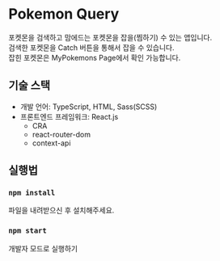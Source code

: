 # Pokemon Query

포켓몬을 검색하고 맘에드는 포켓몬을 잡을(찜하기) 수 있는 앱입니다.<br>
검색한 포켓몬을 Catch 버튼을 통해서 잡을 수 있습니다.<br>
잡힌 포켓몬은 MyPokemons Page에서 확인 가능합니다.

## 기술 스택
* 개발 언어: TypeScript, HTML, Sass(SCSS)
* 프론트엔드 프레임워크: React.js
  * CRA
  * react-router-dom
  * context-api

## 실행법

### `npm install`
파일을 내려받으신 후 설치해주세요.

### `npm start`

개발자 모드로 실행하기
